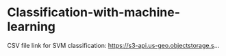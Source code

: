 # Classification-with-machine-learning

CSV file link for SVM classification: https://s3-api.us-geo.objectstorage.s...
